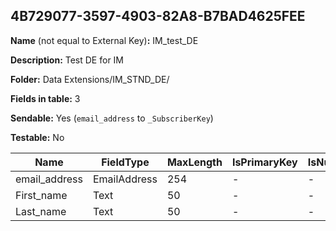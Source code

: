 ## 4B729077-3597-4903-82A8-B7BAD4625FEE

**Name** (not equal to External Key)**:** IM_test_DE

**Description:** Test DE for IM

**Folder:** Data Extensions/IM_STND_DE/

**Fields in table:** 3

**Sendable:** Yes (`email_address` to `_SubscriberKey`)

**Testable:** No

| Name | FieldType | MaxLength | IsPrimaryKey | IsNullable | DefaultValue |
| --- | --- | --- | --- | --- | --- |
| email_address | EmailAddress | 254 | - | - |  |
| First_name | Text | 50 | - | - |  |
| Last_name | Text | 50 | - | - |  |
